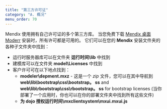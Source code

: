 ```yaml
---
title: "第三方许可证"
category: "A. 概况"
menu_order: 70
---
```



Mendix 使用拥有自己许可证的多个第三方库。 当您免费下载 [Mendix 桌面Moderr](https://marketplace.mendix.com/link/studiopro/) 安装时，所有许可都是可用的。 它们可以在您的 **Mendix** 安装文件夹的各种子文件夹中找到：

*   运行时服务器库可以在文件夹 **运行时间\lib** 中找到
*   建模库可以在文件夹 **model\Licenses** 中找到
*   客户许可可在以下地点找到：
    * **modeler\depment.mxz** - 这是一个 *zip* 文件，您可以在其中导航到 **web\lib\bootstrap\css\bootstrap。 ss** and **web\lib\rbootstrap\css\rbootstrap。 ss** for bootstrap licenses (当你部署了一个应用时，你也可以在你的部署文件夹中找到所有这些文件)
    * **为 dojo 授权运行时间\mxclientsystem\mxui.mxui.js**

